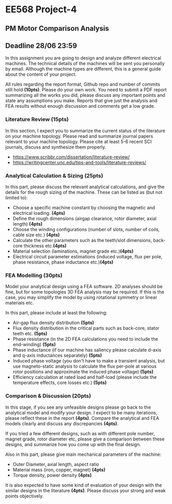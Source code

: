 # EE568 Project-4

## PM Motor Comparison Analysis

## Deadline 28/06 23:59

In this assignment you are going to design and analyze different electrical machines. The technical details of the machines will be sent you personally by email. Although the machine types are different, this is a general guide about the content of your project.

All rules regarding the report format, Github repo and number of commits still hold **(10pts)**. Please do your own work. You need to submit a PDF report summarizing all the works you did, please discuss any important points and state any assumptions you make. Reports that give just the analysis and FEA results without enough discussion and comments get a low grade.

### Literature Review **(15pts)**

In this section, I expect you to summarize the current status of the literature on your machine topology. Please read and summarize journal papers relevant to your machine topology. Please cite at least 5-6 recent SCI journals, discuss and synthesize them properly. 

- https://www.scribbr.com/dissertation/literature-review/
- https://writingcenter.unc.edu/tips-and-tools/literature-reviews/

### Analytical Calculation & Sizing **(25pts)**

In this part, please discuss the relevant analytical calculations, and give the details for the rough sizing of the machine. These can be listed as (but not limited to):

- Choose a specific machine constant by choosing the magnetic and electrical loading. **(4pts)**
- Define the rough dimensions (airgap clearance, rotor diameter, axial length) **(4pts)**
- Choose the winding configurations (number of slots, number of coils, cable size etc.) **(4pts)**
- Calculate the other parameters such as the teeth/slot dimensions, back-core thickness etc.**(4pts)**
- Material selection (laminations, magnet grade etc.)**(4pts)**
- Electrical circuit parameter estimations (induced voltage, flux per pole, phase resistance, phase inductance etc.)**(4pts)**


### FEA Modelling **(30pts)**

Model your analytical design using a FEA software. 2D analyses should be fine, but for some topologies 3D FEA analysis may be required. If this is the case, you may simplify the model by using rotational symmetry or linear materials etc.

In this part, please include at least the following:

- Air-gap flux density distribution **(5pts)**
- Flux density distribution in the critical parts such as back-core, stator teeth etc. **(5pts)**
- Phase resistance (in the 2D FEA calculations you need to include the end-winding) **(5pts)**
- Phase inductance (if our machine has saliency please calculate d-axis and q-axis inductances separately) **(5pts)**
- Induced phase voltage (you don't have to make a transient analysis, but use magneto-static analysis to calculate the flux per-pole at various rotor positions and approximate the induced phase voltage) **(5pts)**
- Efficiency calculation at rated load and half-load (please include the temperature effects, core losses etc.) **(5pts)**

### Comparison & Discussion **(20pts)**

In this stage, if you see any unfeasible designs please go back to the analytical model and modify your design. I expect to be many iterations, please reflect these in the report **(4pts)**. Compare the analytical and FEA models clearly and discuss any discrepancies **(4pts)**. 

If you tried a few different designs, such as with different pole number, magnet grade, rotor diameter etc, please give a comparison between these designs, and summarize how you come up with the final design.

Also in this part, please give main mechanical parameters of the machine:

- Outer Diameter, axial length, aspect ratio 
- Material mass (iron, copper, magnet) **(4pts)**
- Torque density, power density **(4pts)**

It is also expected to have some kind of evaluation of your design with the similar designs in the literature **(4pts)**. Please discuss your strong and weak points objectively.

